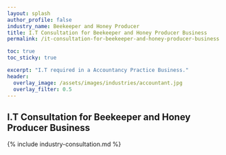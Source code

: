 ```yaml
---
layout: splash 
author_profile: false 
industry_name: Beekeeper and Honey Producer
title: I.T Consultation for Beekeeper and Honey Producer Business
permalink: /it-consultation-for-beekeeper-and-honey-producer-business

toc: true
toc_sticky: true

excerpt: "I.T required in a Accountancy Practice Business."
header:
  overlay_image: /assets/images/industries/accountant.jpg
  overlay_filter: 0.5 
---
```


## I.T Consultation for Beekeeper and Honey Producer Business

{% include industry-consultation.md %}

